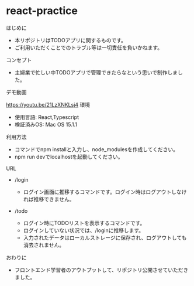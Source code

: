 # react-practice

はじめに

* 本リポジトリはTODOアプリに関するものです。
* ご利用いただくことでのトラブル等は一切責任を負いかねます。

コンセプト

* 主婦業で忙しい中TODOアプリで管理できたらなという思いで制作しました。

デモ動画

https://youtu.be/21LzXNKLsj4
環境

* 使用言語: React,Typescript
* 検証済みOS: Mac OS 15.1.1

利用方法

* コマンドでnpm installと入力し、node_modulesを作成してください。
* npm run devでlocalhostを起動してください。

URL

* /login
    * ログイン画面に推移するコマンドです。ログイン時はログアウトしなければ推移できません。

* /todo
    * ログイン時にTODOリストを表示するコマンドです。
    * ログインしていない状況では、/loginに推移します。
    * 入力されたデータはローカルストレージに保存され、ログアウトしても消去されません。
 
おわりに

* フロントエンド学習者のアウトプットして、リポジトリ公開させていただきました。

